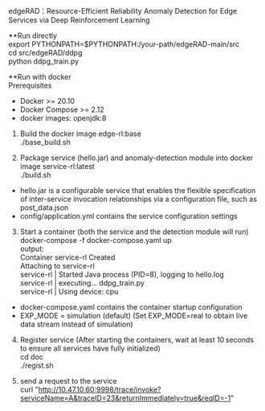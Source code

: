 edgeRAD：Resource-Efficient Reliability Anomaly Detection for Edge Services via Deep Reinforcement Learning

**Run directly<br>
export PYTHONPATH=$PYTHONPATH:/your-path/edgeRAD-main/src<br> 
cd src/edgeRAD/ddpg<br>
python ddpg_train.py

**Run with docker<br>
Prerequisites
* Docker >= 20.10  
* Docker Compose >= 2.12  
* docker images: openjdk:8

1. Build the docker image edge-rl:base <br>
./base_build.sh

2. Package service (hello.jar) and anomaly-detection module into docker image service-rl:latest<br>
./build.sh

* hello.jar is a configurable service that enables the flexible specification of inter-service invocation relationships via a configuration file, such as post_data.json<br>
* config/application.yml contains the service configuration settings

3. Start a container (both the service and the detection module will run)<br>
docker-compose -f docker-compose.yaml up<br>
output:<br>
Container service-rl  Created<br>
Attaching to service-rl<br>
service-rl  | Started Java process (PID=8), logging to hello.log<br>
service-rl  | executing... ddpg_train.py<br>
service-rl  | Using device:  cpu<br>

* docker-compose.yaml contains the container startup configuration<br>
* EXP_MODE = simulation (default) (Set EXP_MODE=real to obtain live data stream instead of simulation)

4. Register service (After starting the containers, wait at least 10 seconds to ensure all services have fully initialized)<br>
cd doc<br>
./regist.sh

5. send a request to the service<br> 
curl "http://10.47.10.60:9998/trace/invoke?serviceName=A&traceID=23&returnImmediately=true&reqID=-1"




